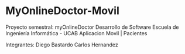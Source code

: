 # MyOnlineDoctor-Movil
Proyecto semestral: myOnlineDoctor Desarrollo de Software Escuela de Ingeniería Informática - UCAB
Aplicacion Movil | Pacientes

Integrantes:
Diego Bastardo
Carlos Hernandez
